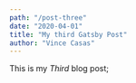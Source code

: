 ```yaml
---
path: "/post-three"
date: "2020-04-01"
title: "My third Gatsby Post"
author: "Vince Casas"
---
```


This is my *Third* blog post;